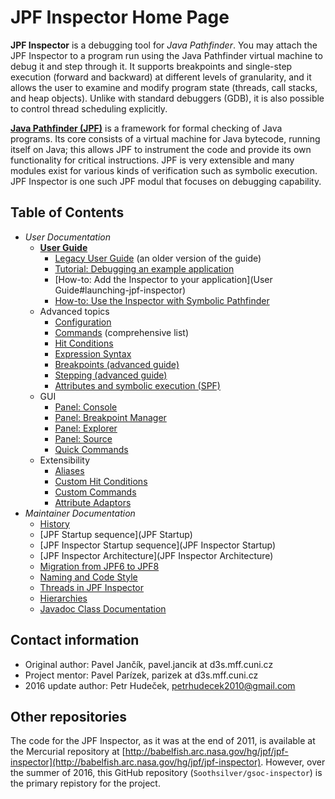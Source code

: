 # JPF Inspector Home Page
**JPF Inspector** is a debugging tool for *Java Pathfinder*. You may attach the JPF Inspector to a program run using the Java Pathfinder virtual machine to debug it and step through it. It supports breakpoints and single-step execution (forward and backward) at different levels of granularity, and it allows the user to examine and modify program state (threads, call stacks, and heap objects). Unlike with standard debuggers (GDB), it is also possible to control thread scheduling explicitly.

**[Java Pathfinder (JPF)](http://babelfish.arc.nasa.gov/trac/jpf/)** is a framework for formal checking of Java programs. Its core consists of a virtual machine for Java bytecode, running itself on Java; this allows JPF to instrument the code and provide its own functionality for critical instructions. JPF is very extensible and many modules exist for various kinds of verification such as symbolic execution. JPF Inspector is one such JPF modul that focuses on debugging capability.

## Table of Contents

* *User Documentation*
  * **[User Guide](User-Guide)**
    * [Legacy User Guide](Legacy-User-Guide) (an older version of the guide)
    * [Tutorial: Debugging an example application](Tutorial)
    * [How-to: Add the Inspector to your application](User Guide#launching-jpf-inspector)
    * [How-to: Use the Inspector with Symbolic Pathfinder](Attributes-(SPF))
  * Advanced topics
    * [Configuration](JPF-Inspector-Configuration)
    * [Commands](Commands) (comprehensive list)
    * [Hit Conditions](Hit-Condition-Expression-Syntax)
    * [Expression Syntax](Expression-syntax)
    * [Breakpoints (advanced guide)](Breakpoints-(advanced-guide))
    * [Stepping (advanced guide)](Stepping-(advanced-guide))
    * [Attributes and symbolic execution (SPF)](Attributes)
  * GUI
    * [Panel: Console](Console-Panel)
    * [Panel: Breakpoint Manager](Breakpoint-Manager-Panel)
    * [Panel: Explorer](Explorer-Panel)
    * [Panel: Source](Source-Panel)
    * [Quick Commands](Quick-Commands)
  * Extensibility
    * [Aliases](Aliases)
    * [Custom Hit Conditions](Custom-Hit-Conditions)
    * [Custom Commands](Custom-Commands)
    * [Attribute Adaptors](Attributes-(extensibility))
* *Maintainer Documentation*
  * [History](History)
  * [JPF Startup sequence](JPF Startup)
  * [JPF Inspector Startup sequence](JPF Inspector Startup)
  * [JPF Inspector Architecture](JPF Inspector Architecture)
  * [Migration from JPF6 to JPF8](Migration)
  * [Naming and Code Style](Naming-and-Code-Style)
  * [Threads in JPF Inspector](Threads)
  * [Hierarchies](Hierarchies)
  * [Javadoc Class Documentation](Javadoc)

## Contact information

  * Original author: Pavel Jančík, pavel.jancik at d3s.mff.cuni.cz
  * Project mentor: Pavel Parízek, parizek at d3s.mff.cuni.cz
  * 2016 update author: Petr Hudeček, <petrhudecek2010@gmail.com>


## Other repositories

The code for the JPF Inspector, as it was at the end of 2011, is available at the Mercurial repository at [http://babelfish.arc.nasa.gov/hg/jpf/jpf-inspector](http://babelfish.arc.nasa.gov/hg/jpf/jpf-inspector). However, over the summer of 2016, this GitHub repository (`Soothsilver/gsoc-inspector`) is the primary repistory for the project.